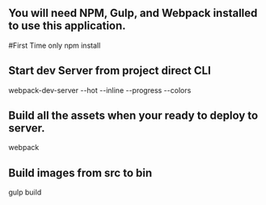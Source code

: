 ## You will need NPM, Gulp, and Webpack installed to use this application.

#First Time only
  npm install

## Start dev Server from project direct CLI
  webpack-dev-server --hot --inline --progress --colors

## Build all the assets when your ready to deploy to server.
  webpack

## Build images from src to bin
  gulp build
